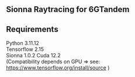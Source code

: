 ## Sionna Raytracing for 6GTandem


## Requirements
Python 3.11.12  
Tensorflow 2.15  
Sionna 1.0.2
Cuda 12.2   
(Compatibility depends on GPU => see: https://www.tensorflow.org/install/source )  
